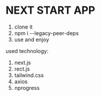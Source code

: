 # NEXT START APP

1. clone it
2. npm i --legacy-peer-deps
3. use and enjoy


used technology:
1. next.js
2. rect.js
3. tailwind.css
4. axios
5. nprogress
